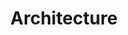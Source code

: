 ---
title: Architecture
longTitle: 'Architecture'
tags:
- gccommon
french:
- "[[Architecture]]"
narrowerTerm:
- "[[Commercial architecture]]"
- "[[Domestic architecture]]"
- "[[Military architecture]]"
- "[[Public architecture]]"
- "[[Religious architecture]]"
---